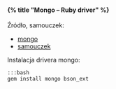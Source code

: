 #### {% title "Mongo – Ruby driver" %}

Źródło, samouczek:

* [mongo](https://github.com/mongodb/mongo-ruby-driver)
* [samouczek](http://api.mongodb.org/ruby/current/)

Instalacja drivera mongo:

    :::bash
    gem install mongo bson_ext

